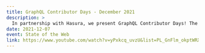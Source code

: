 ```yaml
---
title: GraphQL Contributor Days - December 2021
description: >
  In partnership with Hasura, we present GraphQL Contributor Days! The goal of this event is to not only give important updates to the community, but also a forum to provide a voice for anyone using GraphQL to have direct access to core contributors and authors of various libraries and frameworks through live chat and an online broadcast.
date: 2021-12-07
event: State of the Web
link: https://www.youtube.com/watch?v=yPxkcq_uvzU&list=PL_GnFlm_okptWRXF6cu9FxRva--XoxB5g&index=18
---
```

